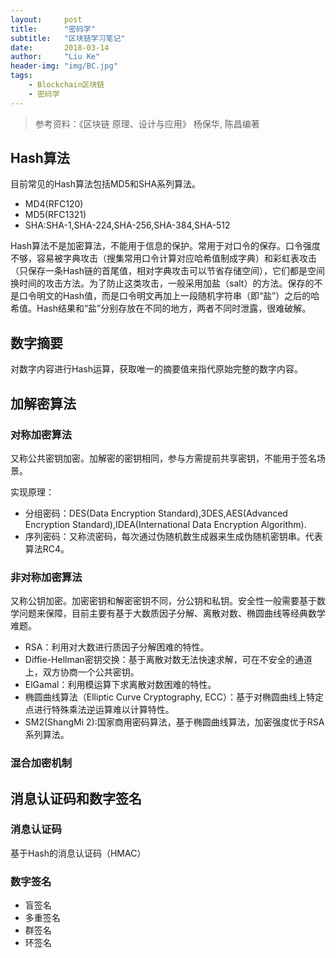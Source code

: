 ```yaml
---
layout:     post
title:      "密码学"
subtitle:   "区块链学习笔记"
date:       2018-03-14
author:     "Liu Ke"
header-img: "img/BC.jpg"
tags:
    - Blockchain区块链
    - 密码学
---
```


> 参考资料：《区块链 原理、设计与应用》 杨保华, 陈昌编著

## Hash算法

目前常见的Hash算法包括MD5和SHA系列算法。

- MD4(RFC120)
- MD5(RFC1321)
- SHA:SHA-1,SHA-224,SHA-256,SHA-384,SHA-512

Hash算法不是加密算法，不能用于信息的保护。常用于对口令的保存。口令强度不够，容易被字典攻击（搜集常用口令计算对应哈希值制成字典）和彩虹表攻击（只保存一条Hash链的首尾值，相对字典攻击可以节省存储空间），它们都是空间换时间的攻击方法。为了防止这类攻击，一般采用加盐（salt）的方法。保存的不是口令明文的Hash值，而是口令明文再加上一段随机字符串（即“盐”）之后的哈希值。Hash结果和“盐”分别存放在不同的地方，两者不同时泄露，很难破解。

## 数字摘要

对数字内容进行Hash运算，获取唯一的摘要值来指代原始完整的数字内容。

## 加解密算法

### 对称加密算法

又称公共密钥加密。加解密的密钥相同，参与方需提前共享密钥，不能用于签名场景。

实现原理：

- 分组密码：DES(Data Encryption Standard),3DES,AES(Advanced Encryption Standard),IDEA(International Data Encryption Algorithm).
- 序列密码：又称流密码，每次通过伪随机数生成器来生成伪随机密钥串。代表算法RC4。

### 非对称加密算法 

又称公钥加密。加密密钥和解密密钥不同，分公钥和私钥。安全性一般需要基于数学问题来保障，目前主要有基于大数质因子分解、离散对数、椭圆曲线等经典数学难题。

- RSA：利用对大数进行质因子分解困难的特性。
- Diffie-Hellman密钥交换：基于离散对数无法快速求解，可在不安全的通道上，双方协商一个公共密钥。
- ElGamal：利用模运算下求离散对数困难的特性。
- 椭圆曲线算法（Elliptic Curve Cryptography, ECC）：基于对椭圆曲线上特定点进行特殊乘法逆运算难以计算特性。
- SM2(ShangMi 2):国家商用密码算法，基于椭圆曲线算法，加密强度优于RSA系列算法。

### 混合加密机制

## 消息认证码和数字签名

### 消息认证码

基于Hash的消息认证码（HMAC）

### 数字签名

- 盲签名
- 多重签名
- 群签名
- 环签名
